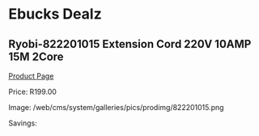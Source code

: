 
# Ebucks Dealz
## Ryobi-822201015 Extension Cord 220V 10AMP 15M 2Core
[Product Page](https://www.ebucks.com/web/shop/productSelected.do?prodId=1220451483&catId=363410833)

Price: R199.00

Image: /web/cms/system/galleries/pics/prodimg/822201015.png

Savings: 


	
